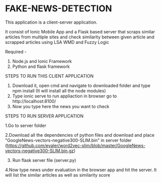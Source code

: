 # FAKE-NEWS-DETECTION

This application is a client-server application. 

It consist of Ionic Mobile App and a Flask based server that scraps similar articles from multiple sites and check similarity between given article and scrapped articles using LSA WMD and Fuzzy Logic

Required -
1. Node.js and Ionic Framework
2. Python and flask framework

STEPS TO RUN THIS CLIENT APPLICATION
1. Download it, open cmd and navigate to downloaded folder and type npm install (It will install all the node modules)
2. Type ionic serve to run appliaction in browser go to http://localhost:8100/
3. Now you type here the news you want to check

STEPS TO RUN SERVER APPLICATION

1.Go to server folder

2.Download all the dependencies of python files and download and place "GoogleNews-vectors-negative300-SLIM.bin" in server folder 
(https://github.com/eyaler/word2vec-slim/blob/master/GoogleNews-vectors-negative300-SLIM.bin.gz)

3. Run flask server file (server.py)

4.Now type news under evaluation in the browser app and hit the server. It will list the similar articles as well as similarity score
